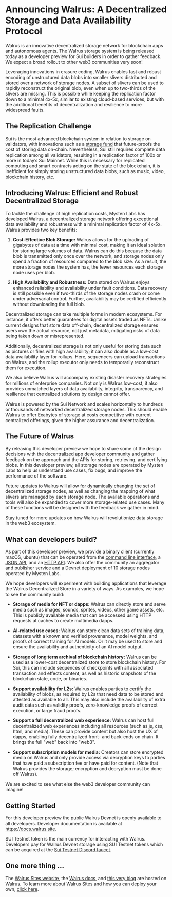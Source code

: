 # Announcing Walrus: A Decentralized Storage and Data Availability Protocol

Walrus is an innovative decentralized storage network for blockchain apps and autonomous agents. The
Walrus storage system is being released today as a developer preview for Sui builders in order to
gather feedback. We expect a broad rollout to other web3 communities very soon!

Leveraging innovations in erasure coding, Walrus enables fast and robust encoding of unstructured
data blobs into smaller slivers distributed and stored over a network of storage nodes. A subset of
slivers can be used to rapidly reconstruct the original blob, even when up to two-thirds of the
slivers are missing. This is possible while keeping the replication factor down to a minimal 4x-5x,
similar to existing cloud-based services, but with the additional benefits of decentralization and
resilience to more widespread faults.

## The Replication Challenge

Sui is the most advanced blockchain system in relation to storage on validators, with innovations
such as a [storage fund](https://docs.sui.io/concepts/tokenomics/storage-fund) that future-proofs
the cost of storing data on-chain. Nevertheless, Sui still requires complete data replication among
all validators, resulting in a replication factor of 100x or more in today’s Sui Mainnet. While this
is necessary for replicated computing and smart contracts acting on the state of the blockchain, it
is inefficient for simply storing unstructured data blobs, such as music, video, blockchain history,
etc.

## Introducing Walrus: Efficient and Robust Decentralized Storage

To tackle the challenge of high replication costs, Mysten Labs has developed Walrus, a decentralized
storage network offering exceptional data availability and robustness with a minimal replication
factor of 4x-5x. Walrus provides two key benefits:

1. **Cost-Effective Blob Storage:** Walrus allows for the uploading of gigabytes of data at a time
   with minimal cost, making it an ideal solution for storing large volumes of data. Walrus can do
   this because the data blob is transmitted only once over the network, and storage nodes only
   spend a fraction of resources compared to the blob size. As a result, the more storage nodes the
   system has, the fewer resources each storage node uses per blob.

1. **High Availability and Robustness:** Data stored on Walrus enjoys enhanced reliability and
   availability under fault conditions. Data recovery is still possible even if two-thirds of the
   storage nodes crash or come under adversarial control. Further, availability may be certified
   efficiently without downloading the full blob.

Decentralized storage can take multiple forms in modern ecosystems. For instance, it offers better
guarantees for digital assets traded as NFTs. Unlike current designs that store data off-chain,
decentralized storage ensures users own the actual resource, not just metadata, mitigating risks of
data being taken down or misrepresented.

Additionally, decentralized storage is not only useful for storing data such as pictures or files
with high availability; it can also double as a low-cost data availability layer for rollups. Here,
sequencers can upload transactions on Walrus, and the rollup executor only needs to temporarily
reconstruct them for execution.

We also believe Walrus will accompany existing disaster recovery strategies for millions of
enterprise companies. Not only is Walrus low-cost, it also provides unmatched layers of data
availability, integrity, transparency, and resilience that centralized solutions by design cannot
offer.

Walrus is powered by the Sui Network and scales horizontally to hundreds or thousands of networked
decentralized storage nodes. This should enable Walrus to offer Exabytes of storage at costs
competitive with current centralized offerings, given the higher assurance and decentralization.

## The Future of Walrus

By releasing this developer preview we hope to share some of the design decisions with the
decentralized app developer community and gather feedback on the approach and the APIs for storing,
retrieving, and certifying blobs. In this developer preview, all storage nodes are operated by
Mysten Labs to help us understand use cases, fix bugs, and improve the performance of the software.

Future updates to Walrus will allow for dynamically changing the set of decentralized storage nodes,
as well as changing the mapping of what slivers are managed by each storage node. The available
operations and tools will also be expanded to cover more storage-related use cases. Many of these
functions will be designed with the feedback we gather in mind.

Stay tuned for more updates on how Walrus will revolutionize data storage in the web3 ecosystem.

## What can developers build?

As part of this developer preview, we provide a binary client (currently macOS, ubuntu) that can be
operated from the [command line interface](https://docs.walrus.site/usage/client-cli.html), a [JSON
API](https://docs.walrus.site/usage/json-api.html), and an [HTTP
API](https://docs.walrus.site/usage/web-api.html). We also offer the community an aggregator and
publisher service and a Devnet deployment of 10 storage nodes operated by Mysten Labs.

We hope developers will experiment with building applications that leverage the Walrus Decentralized
Store in a variety of ways. As examples, we hope to see the community build:

- **Storage of media for NFT or dapps:** Walrus can directly store and serve media such as images,
  sounds, sprites, videos, other game assets, etc. This is publicly available media that can be
  accessed using HTTP requests at caches to create multimedia dapps.

- **AI-related use cases:** Walrus can store clean data sets of training data, datasets with a known
  and verified provenance, model weights, and proofs of correct training for AI models. Or it may be
  used to store and ensure the availability and authenticity of an AI model output.

- **Storage of long term archival of blockchain history:** Walrus can be used as a lower-cost
  decentralized store to store blockchain history. For Sui, this can include sequences of
  checkpoints with all associated transaction and effects content, as well as historic snapshots of
  the blockchain state, code, or binaries.

- **Support availability for L2s:** Walrus enables parties to certify the availability of blobs, as
  required by L2s that need data to be stored and attested as available to all. This may also
  include the availability of extra audit data such as validity proofs, zero-knowledge proofs of
  correct execution, or large fraud proofs.

- **Support a full decentralized web experience:** Walrus can host full decentralized web
  experiences including all resources (such as js, css, html, and media). These can provide content
  but also host the UX of dapps, enabling fully decentralized front- and back-ends on chain. It
  brings the full "web" back into "web3".

- **Support subscription models for media:** Creators can store encrypted media on Walrus and only
  provide access via decryption keys to parties that have paid a subscription fee or have paid for
  content. (Note that Walrus provides the storage; encryption and decryption must be done off
  Walrus).

We are excited to see what else the web3 developer community can imagine!

## Getting Started

For this developer preview the public Walrus Devnet is openly available to all developers. Developer
documentation is available at <https://docs.walrus.site>.

SUI Testnet token is the main currency for interacting with Walrus. Developers pay for Walrus Devnet
storage using SUI Testnet tokens which can be acquired at the [Sui Testnet Discord
faucet](https://discord.com/channels/916379725201563759/1037811694564560966).

## One more thing …

The [Walrus Sites website](https://walrus.site), the [Walrus docs](https://docs.walrus.site), and
[this very blog](https://blog.walrus.site) are hosted on Walrus. To learn more about Walrus Sites
and how you can deploy your own, [click here](https://docs.walrus.site/walrus-sites/intro.html).
